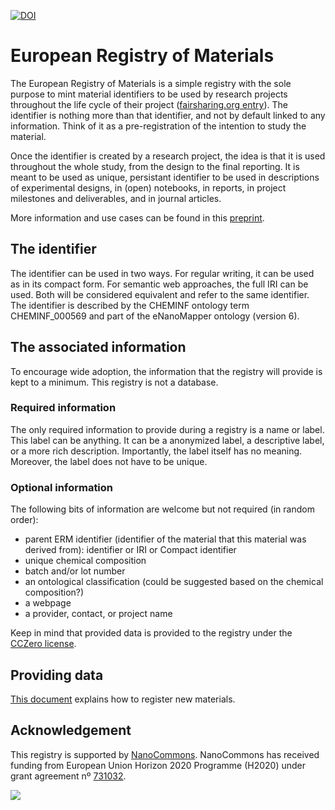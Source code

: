 [![DOI](https://zenodo.org/badge/DOI/10.5281/zenodo.6257660.svg)](https://doi.org/10.5281/zenodo.6257660)

# European Registry of Materials

The European Registry of Materials is a simple registry with the sole purpose to mint material
identifiers to be used by research projects throughout the life cycle of their project
([fairsharing.org entry](https://fairsharing.org/bsg-s001384/)). The
identifier is nothing more than that identifier, and not by default linked to any information.
Think of it as a pre-registration of the intention to study the material.

Once the identifier is created by a research project, the idea is that it is used throughout the
whole study, from the design to the final reporting. It is meant to be used as unique, persistant
identifier to be used in descriptions of experimental designs, in (open) notebooks, in reports,
in project milestones and deliverables, and in journal articles.

More information and use cases can be found in this
[preprint](https://chemrxiv.org/engage/chemrxiv/article-details/60e6e05a338e92a5cd08ff69).

## The identifier

The identifier can be used in two ways. For regular writing, it can be used as in its compact
form. For semantic web approaches, the full IRI can be used. Both will be considered equivalent
and refer to the same identifier. The identifier is described by the CHEMINF ontology term 
CHEMINF_000569 and part of the eNanoMapper ontology (version 6).

## The associated information

To encourage wide adoption, the information that the registry will provide is kept to a minimum.
This registry is not a database.

### Required information

The only required information to provide during a registry is a name or label. This label can be
anything. It can be a anonymized label, a descriptive label, or a more rich description.
Importantly, the label itself has no meaning. Moreover, the label does not have to be unique.

### Optional information

The following bits of information are welcome but not required (in random order):

* parent ERM identifier (identifier of the material that this material was derived from): identifier or IRI or Compact identifier
* unique chemical composition
* batch and/or lot number
* an ontological classification (could be suggested based on the chemical composition?)
* a webpage
* a provider, contact, or project name

Keep in mind that provided data is provided to the registry under the [CCZero license](license.md).

## Providing data

[This document](register.md) explains how to register new materials.


## Acknowledgement

This registry is supported by [NanoCommons](https://www.nanocommons.eu/).
NanoCommons has received funding from European Union
Horizon 2020 Programme (H2020) under grant agreement nº [731032](https://cordis.europa.eu/project/rcn/212586/en).

![](https://licensebuttons.net/p/zero/1.0/88x31.png)
